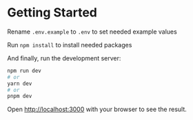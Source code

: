 # Getting Started

Rename `.env.example` to `.env` to set needed example values

Run `npm install` to install needed packages

And finally, run the development server:

```bash
npm run dev
# or
yarn dev
# or
pnpm dev
```

Open [http://localhost:3000](http://localhost:3000) with your browser to see the result.
